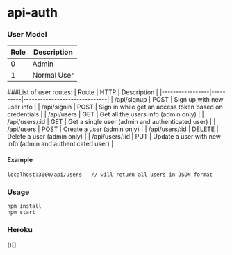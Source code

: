 # api-auth

### User Model
| Role | Description |
|------|-------------|
| 0    | Admin       |
| 1    | Normal User |

###List of user routes:
| Route           | HTTP     | Description                  |
|-----------------|----------|------------------------------|
| /api/signup      | POST      | Sign up with new user info            |
| /api/signin      | POST      | Sign in while get an access token based on credentials            |
| /api/users      | GET      | Get all the users info (admin only)            |
| /api/users/:id  | GET      | Get a single user (admin and authenticated user)          |
| /api/users      | POST     | Create a user (admin only)               |
| /api/users/:id  | DELETE   | Delete a user (admin only)               |
| /api/users/:id  | PUT      | Update a user with new info (admin and authenticated user) |

#### Example
```
localhost:3000/api/users   // will return all users in JSON format
```


### Usage
```
npm install
npm start
```

### Heroku
()[]
